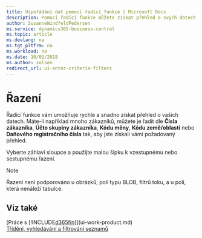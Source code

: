 ```yaml
---
title: Uspořádání dat pomocí řadící funkce | Microsoft Docs
description: Pomocí řadící funkce můžete získat přehled o svých datech. Například můžete řadit zákazníky podle Kódu měny a získat tak vybranou ukázku zákazníků.
author: SusanneWindfeldPedersen
ms.service: dynamics365-business-central
ms.topic: article
ms.devlang: na
ms.tgt_pltfrm: na
ms.workload: na
ms.date: 10/01/2018
ms.author: solsen
redirect_url: ui-enter-criteria-filters
---
```

# <a name="sorting"></a>Řazení
Řadící funkce vám umožňuje rychle a snadno získat přehled o vašich datech. Máte-li například mnoho zákazníků, můžete je řadit dle **Čísla zákazníka**, **Účto skupiny zákazníka**, **Kódu měny**, **Kódu země/oblasti** nebo **Daňového registračního čísla** tak, aby jste získali vámi požadovaný přehled.

Vyberte záhlaví sloupce a použijte malou šipku k vzestupnému nebo sestupnému řazení.  

> [!NOTE]  
>   Řazení není podporováno u obrázků, polí typu BLOB, filtrů toku, a u polí, která nenáleží tabulce.

## <a name="see-also"></a>Viz také
[Práce s [!INCLUDE[d365fin](includes/d365fin_md.md)]](ui-work-product.md)  
[Třídění, vyhledávání a filtrování seznamů](ui-enter-criteria-filters.md)
